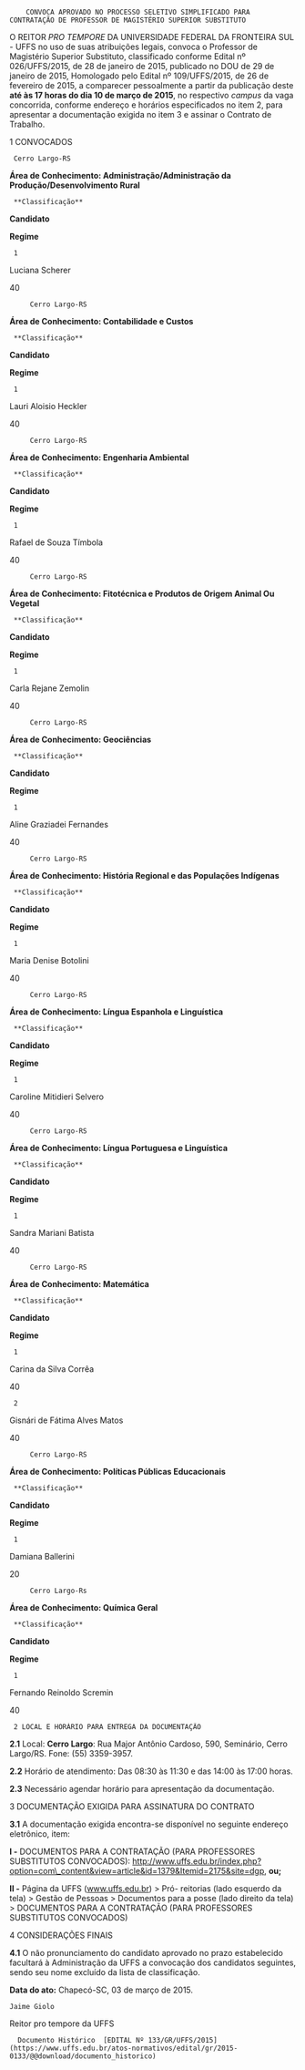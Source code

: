         CONVOCA APROVADO NO PROCESSO SELETIVO SIMPLIFICADO PARA CONTRATAÇÃO DE PROFESSOR DE MAGISTÉRIO SUPERIOR SUBSTITUTO  

O REITOR *PRO TEMPORE* DA UNIVERSIDADE FEDERAL DA FRONTEIRA SUL - UFFS no uso de suas atribuições legais, convoca o Professor de Magistério Superior Substituto, classificado conforme Edital nº 026/UFFS/2015, de 28 de janeiro de 2015, publicado no DOU de 29 de janeiro de 2015, Homologado pelo Edital nº 109/UFFS/2015, de 26 de fevereiro de 2015, a comparecer pessoalmente a partir da publicação deste **até às 17 horas do dia 10 de março de 2015**, no respectivo *campus* da vaga concorrida, conforme endereço e horários especificados no item 2, para apresentar a documentação exigida no item 3 e assinar o Contrato de Trabalho.

 1 CONVOCADOS

     Cerro Largo-RS

 **Área de Conhecimento: Administração/Administração da Produção/Desenvolvimento Rural** 

     **Classificação** 

   **Candidato**

   **Regime** 

     1

   Luciana Scherer 

   40

         Cerro Largo-RS

 **Área de Conhecimento: Contabilidade e Custos**

     **Classificação** 

   **Candidato**

   **Regime** 

     1

   Lauri Aloisio Heckler 

   40

         Cerro Largo-RS

 **Área de Conhecimento: Engenharia Ambiental**

     **Classificação** 

   **Candidato**

   **Regime** 

     1

   Rafael de Souza Tímbola

   40

         Cerro Largo-RS

 **Área de Conhecimento: Fitotécnica e Produtos de Origem Animal Ou Vegetal** 

     **Classificação** 

   **Candidato**

   **Regime** 

     1

   Carla Rejane Zemolin

   40

         Cerro Largo-RS

 **Área de Conhecimento: Geociências**

     **Classificação** 

   **Candidato**

   **Regime** 

     1

   Aline Graziadei Fernandes

   40

         Cerro Largo-RS

 **Área de Conhecimento: História Regional e das Populações Indígenas** 

     **Classificação** 

   **Candidato**

   **Regime** 

     1

   Maria Denise Botolini

   40

         Cerro Largo-RS

 **Área de Conhecimento: Língua Espanhola e Linguística**

     **Classificação** 

   **Candidato**

   **Regime** 

     1

   Caroline Mitidieri Selvero

   40

         Cerro Largo-RS

 **Área de Conhecimento: Língua Portuguesa e Linguística** 

     **Classificação** 

   **Candidato**

   **Regime** 

     1

   Sandra Mariani Batista

   40

         Cerro Largo-RS

 **Área de Conhecimento: Matemática** 

     **Classificação** 

   **Candidato**

   **Regime** 

     1

   Carina da Silva Corrêa

   40 

     2

   Gisnári de Fátima Alves Matos

   40

         Cerro Largo-RS

 **Área de Conhecimento: Políticas Públicas Educacionais** 

     **Classificação** 

   **Candidato**

   **Regime** 

     1

   Damiana Ballerini

   20

         Cerro Largo-Rs

 **Área de Conhecimento: Química Geral** 

     **Classificação** 

   **Candidato**

   **Regime** 

     1

   Fernando Reinoldo Scremin

   40

     2 LOCAL E HORÁRIO PARA ENTREGA DA DOCUMENTAÇÃO

 **2.1** Local: **Cerro Largo**: Rua Major Antônio Cardoso, 590, Seminário, Cerro Largo/RS. Fone: (55) 3359-3957.

 **2.2** Horário de atendimento: Das 08:30 às 11:30 e das 14:00 às 17:00 horas.

 **2.3** Necessário agendar horário para apresentação da documentação.

 3 DOCUMENTAÇÃO EXIGIDA PARA ASSINATURA DO CONTRATO

 **3.1** A documentação exigida encontra-se disponível no seguinte endereço eletrônico, item:

 **I -** DOCUMENTOS PARA A CONTRATAÇÃO (PARA PROFESSORES SUBSTITUTOS CONVOCADOS): http://www.uffs.edu.br/index.php?option=com\_content&view=article&id=1379&Itemid=2175&site=dgp, **ou;**

 **II -** Página da UFFS (www.uffs.edu.br) > Pró- reitorias (lado esquerdo da tela) > Gestão de Pessoas > Documentos para a posse (lado direito da tela) > DOCUMENTOS PARA A CONTRATAÇÃO (PARA PROFESSORES SUBSTITUTOS CONVOCADOS)

 4 CONSIDERAÇÕES FINAIS

 **4.1** O não pronunciamento do candidato aprovado no prazo estabelecido facultará à Administração da UFFS a convocação dos candidatos seguintes, sendo seu nome excluído da lista de classificação.

  

   **Data do ato:** Chapecó-SC, 03 de março de 2015.   
 

    Jaime Giolo   
 Reitor pro tempore da UFFS 

      Documento Histórico  [EDITAL Nº 133/GR/UFFS/2015](https://www.uffs.edu.br/atos-normativos/edital/gr/2015-0133/@@download/documento_historico)     
      